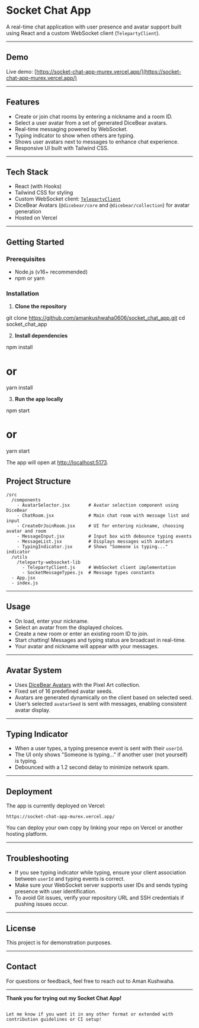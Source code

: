 # Socket Chat App

A real-time chat application with user presence and avatar support built using React and a custom WebSocket client (`TelepartyClient`).

---

## Demo

Live demo: [https://socket-chat-app-murex.vercel.app/](https://socket-chat-app-murex.vercel.app/)

---

## Features

- Create or join chat rooms by entering a nickname and a room ID.
- Select a user avatar from a set of generated DiceBear avatars.
- Real-time messaging powered by WebSocket.
- Typing indicator to show when others are typing.
- Shows user avatars next to messages to enhance chat experience.
- Responsive UI built with Tailwind CSS.

---

## Tech Stack

- React (with Hooks)
- Tailwind CSS for styling
- Custom WebSocket client: [`TelepartyClient`](https://github.com/watchparty-org/teleparty-websocket-lib)
- DiceBear Avatars (`@dicebear/core` and `@dicebear/collection`) for avatar generation
- Hosted on Vercel

---

## Getting Started

### Prerequisites

- Node.js (v16+ recommended)
- npm or yarn

### Installation

1. **Clone the repository**

git clone https://github.com/amankushwaha0606/socket_chat_app.git
cd socket_chat_app


2. **Install dependencies**

npm install
# or
yarn install


3. **Run the app locally**

npm start
# or
yarn start

The app will open at [http://localhost:5173](http://localhost:5173).

## Project Structure

```
/src
  /components
    - AvatarSelector.jsx       # Avatar selection component using DiceBear
    - ChatRoom.jsx             # Main chat room with message list and input
    - CreateOrJoinRoom.jsx     # UI for entering nickname, choosing avatar and room
    - MessageInput.jsx         # Input box with debounce typing events
    - MessageList.jsx          # Displays messages with avatars
    - TypingIndicator.jsx      # Shows "Someone is typing..." indicator
  /utils
    /teleparty-websocket-lib
      - TelepartyClient.js     # WebSocket client implementation
      - SocketMessageTypes.js  # Message types constants
  - App.jsx
  - index.js
```

---

## Usage

- On load, enter your nickname.
- Select an avatar from the displayed choices.
- Create a new room or enter an existing room ID to join.
- Start chatting! Messages and typing status are broadcast in real-time.
- Your avatar and nickname will appear with your messages.

---

## Avatar System

- Uses [DiceBear Avatars](https://avatars.dicebear.com/) with the Pixel Art collection.
- Fixed set of 16 predefined avatar seeds.
- Avatars are generated dynamically on the client based on selected seed.
- User’s selected `avatarSeed` is sent with messages, enabling consistent avatar display.

---

## Typing Indicator

- When a user types, a typing presence event is sent with their `userId`.
- The UI only shows "Someone is typing..." if another user (not yourself) is typing.
- Debounced with a 1.2 second delay to minimize network spam.

---

## Deployment

The app is currently deployed on Vercel:

```
https://socket-chat-app-murex.vercel.app/
```

You can deploy your own copy by linking your repo on Vercel or another hosting platform.

---

## Troubleshooting

- If you see typing indicator while typing, ensure your client association between `userId` and typing events is correct.
- Make sure your WebSocket server supports user IDs and sends typing presence with user identification.
- To avoid Git issues, verify your repository URL and SSH credentials if pushing issues occur.

---

## License

This project is for demonstration purposes.

---

## Contact

For questions or feedback, feel free to reach out to Aman Kushwaha.

---

**Thank you for trying out my Socket Chat App!**
```

Let me know if you want it in any other format or extended with contribution guidelines or CI setup!

